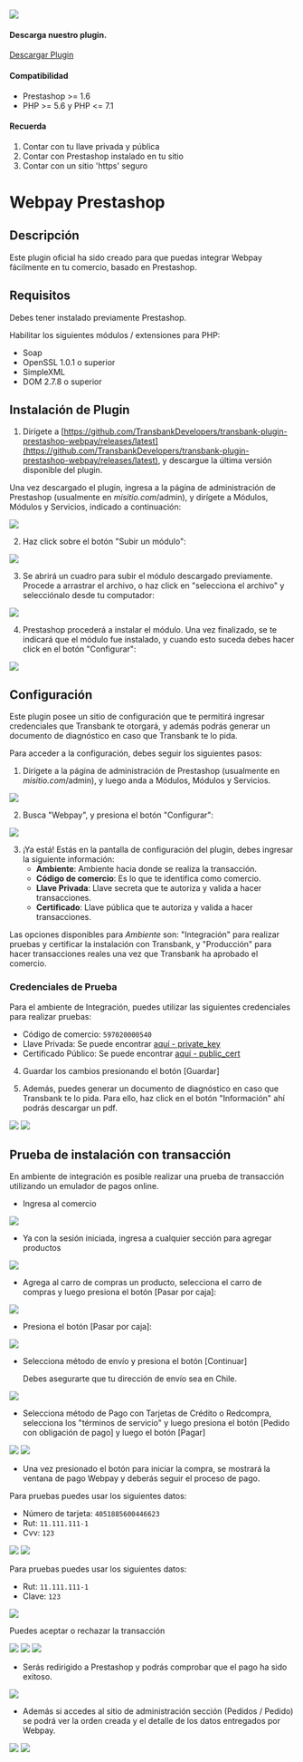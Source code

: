 #

<div class="data-menu-side-right">
  <div class="btn-side-right"><span><img src="/images/navbar.png"></span></div>
  <div class="block-cantainer">
    <h4>Descarga nuestro plugin.</h4>
    <a class="td_btn-more" target="_blank" href="https://github.com/TransbankDevelopers/transbank-plugin-prestashop-webpay/releases/latest">Descargar Plugin</a>
    <br>
    <h4>Compatibilidad</h4>
    <ul>
      <li>Prestashop >= 1.6</li>
      <li>PHP >= 5.6 y PHP <= 7.1</li>
    </ul>
    <h4>Recuerda</h4>
    <ol>
      <li>Contar con tu llave privada y pública</li>
      <li>Contar con Prestashop instalado en tu sitio</li>
      <li>Contar con un sitio 'https' seguro</li>
    </ol>
  </div>
</div>

<h1 class="toc-ignore">Webpay Prestashop</h1>
<h1 style="display: none;">Webpay</h1>

## Descripción

Este plugin oficial ha sido creado para que puedas integrar Webpay fácilmente en tu comercio, basado en Prestashop.

## Requisitos

Debes tener instalado previamente Prestashop.

Habilitar los siguientes módulos / extensiones para PHP:

- Soap
- OpenSSL 1.0.1 o superior
- SimpleXML
- DOM 2.7.8 o superior

## Instalación de Plugin

1. Dirígete a [https://github.com/TransbankDevelopers/transbank-plugin-prestashop-webpay/releases/latest](https://github.com/TransbankDevelopers/transbank-plugin-prestashop-webpay/releases/latest), y descargue la última versión disponible del plugin.

  Una vez descargado el plugin, ingresa a la página de administración de Prestashop (usualmente en _misitio.com_/admin), y dirígete a Módulos, Módulos y Servicios, indicado a continuación:

<img src="/images/plug/prestashop/webpay/paso1.png" class="rounded mx-auto d-block"/>

2. Haz click sobre el botón "Subir un módulo":

<img src="/images/plug/prestashop/webpay/paso2.png" class="rounded mx-auto d-block"/>

3. Se abrirá un cuadro para subir el módulo descargado previamente. Procede a arrastrar el archivo, o haz click en "selecciona el archivo" y selecciónalo desde tu computador:

<img src="/images/plug/prestashop/webpay/paso3.png" class="rounded mx-auto d-block"/>

4. Prestashop procederá a instalar el módulo. Una vez finalizado, se te indicará que el módulo fue instalado, y cuando esto suceda debes hacer click en el botón "Configurar":

<img src="/images/plug/prestashop/webpay/paso4.png" class="rounded mx-auto d-block"/>

## Configuración

Este plugin posee un sitio de configuración que te permitirá ingresar credenciales que Transbank te otorgará, y además podrás generar un documento de diagnóstico en caso que Transbank te lo pida.

Para acceder a la configuración, debes seguir los siguientes pasos:

1. Dirígete a la página de administración de Prestashop (usualmente en _misitio.com_/admin), y luego anda a Módulos, Módulos y Servicios.

<img src="/images/plug/prestashop/webpay/paso1.png" class="rounded mx-auto d-block"/>

2. Busca "Webpay", y presiona el botón "Configurar":

<img src="/images/plug/prestashop/webpay/paso5.png" class="rounded mx-auto d-block"/>

3. ¡Ya está! Estás en la pantalla de configuración del plugin, debes ingresar la siguiente información:
   - **Ambiente**: Ambiente hacia donde se realiza la transacción.
   - **Código de comercio**: Es lo que te identifica como comercio.
   - **Llave Privada**: Llave secreta que te autoriza y valida a hacer transacciones.
   - **Certificado**: Llave pública que te autoriza y valida a hacer transacciones.

  Las opciones disponibles para _Ambiente_ son: "Integración" para realizar pruebas y certificar la instalación con Transbank, y "Producción" para hacer transacciones reales una vez que Transbank ha aprobado el comercio.

### Credenciales de Prueba

Para el ambiente de Integración, puedes utilizar las siguientes credenciales para realizar pruebas:

- Código de comercio: `597020000540`
- Llave Privada: Se puede encontrar [aquí - private_key](https://github.com/TransbankDevelopers/transbank-webpay-credenciales/blob/master/integracion/Webpay%20Plus%20-%20CLP/597020000540.key)
- Certificado Público: Se puede encontrar [aquí - public_cert](https://github.com/TransbankDevelopers/transbank-webpay-credenciales/blob/master/integracion/Webpay%20Plus%20-%20CLP/597020000540.crt)

4. Guardar los cambios presionando el botón [Guardar]

5. Además, puedes generar un documento de diagnóstico en caso que Transbank te lo pida. Para ello, haz click en el botón "Información" ahí podrás descargar un pdf.

<img src="/images/plug/prestashop/webpay/paso6.png" class="rounded mx-auto d-block"/>

<img src="/images/plug/prestashop/webpay/paso7.png" class="rounded mx-auto d-block"/>

## Prueba de instalación con transacción

En ambiente de integración es posible realizar una prueba de transacción utilizando un emulador de pagos online.

- Ingresa al comercio

<img src="/images/plug/prestashop/webpay/demo1.png" class="rounded mx-auto d-block"/>

- Ya con la sesión iniciada, ingresa a cualquier sección para agregar productos

<img src="/images/plug/prestashop/webpay/demo2.png" class="rounded mx-auto d-block"/>

- Agrega al carro de compras un producto, selecciona el carro de compras y luego presiona el botón [Pasar por caja]:

<img src="/images/plug/prestashop/webpay/demo3.png" class="rounded mx-auto d-block"/>

- Presiona el botón [Pasar por caja]:

<img src="/images/plug/prestashop/webpay/demo4.png" class="rounded mx-auto d-block"/>

- Selecciona método de envío y presiona el botón [Continuar]

  Debes asegurarte que tu dirección de envío sea en Chile.

<img src="/images/plug/prestashop/webpay/demo5.png" class="rounded mx-auto d-block"/>

- Selecciona método de Pago con Tarjetas de Crédito o Redcompra, selecciona los "términos de servicio" y luego presiona el botón [Pedido con obligación de pago] y luego el botón [Pagar]

<img src="/images/plug/prestashop/webpay/demo6.png" class="rounded mx-auto d-block"/>

<img src="/images/plug/prestashop/webpay/demo6.1.png" class="rounded mx-auto d-block"/>

- Una vez presionado el botón para iniciar la compra, se mostrará la ventana de pago Webpay y deberás seguir el proceso de pago.

Para pruebas puedes usar los siguientes datos:

- Número de tarjeta: `4051885600446623`
- Rut: `11.111.111-1`
- Cvv: `123`

<img src="/images/plug/prestashop/webpay/demo7.png" class="rounded mx-auto d-block"/>

<img src="/images/plug/prestashop/webpay/demo8.png" class="rounded mx-auto d-block"/>

Para pruebas puedes usar los siguientes datos:

- Rut: `11.111.111-1`
- Clave: `123`

<img src="/images/plug/prestashop/webpay/demo9.png" class="rounded mx-auto d-block"/>

Puedes aceptar o rechazar la transacción

<img src="/images/plug/prestashop/webpay/demo10.png" class="rounded mx-auto d-block"/>

<img src="/images/plug/prestashop/webpay/demo11.png" class="rounded mx-auto d-block"/>

<img src="/images/plug/prestashop/webpay/demo12.png" class="rounded mx-auto d-block"/>

- Serás redirigido a Prestashop y podrás comprobar que el pago ha sido exitoso.

<img src="/images/plug/prestashop/webpay/demo13.png" class="rounded mx-auto d-block"/>

- Además si accedes al sitio de administración sección (Pedidos / Pedido) se podrá ver la orden creada y el detalle de los datos entregados por Webpay.

<img src="/images/plug/prestashop/webpay/order1.png" class="rounded mx-auto d-block"/>

<img src="/images/plug/prestashop/webpay/order2.png" class="rounded mx-auto d-block"/>
